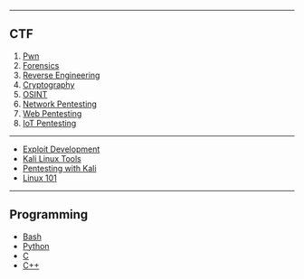 

*******
##  CTF
 1. [Pwn](https://commanderp4in.github.io/pwn)
 2. [Forensics](#why)
 3. [Reverse Engineering](#tools)
 4. [Cryptography](#syntax)
 5. [OSINT]()
 6. [Network Pentesting]()
 7. [Web Pentesting]()
 8. [IoT Pentesting]()

*******
- [Exploit Development](https://commanderp4in.github.io/expdev)
- [Kali Linux Tools](https://commanderp4in.github.io/kalitools)
- [Pentesting with Kali](https://commanderp4in.github.io/kalipentest)
- [Linux 101](https://commanderp4in.github.io/linux101)

*******
## Programming
- [Bash](https://commanderp4in.github.io/bash)
- [Python](https://commanderp4in.github.io/python)
- [C](https://commanderp4in.github.io/c)
- [C++](https://commanderp4in.github.io/cpp)
